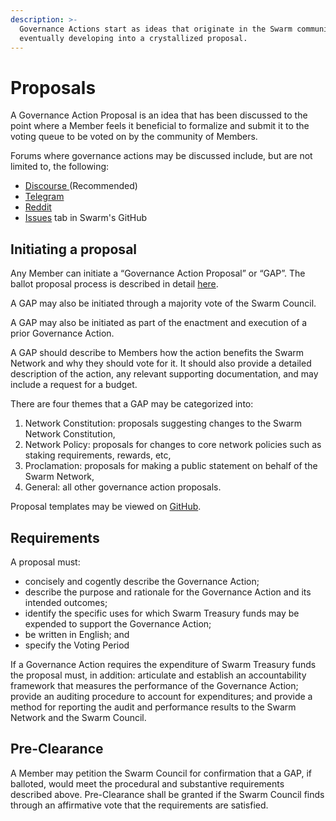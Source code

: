 ```yaml
---
description: >-
  Governance Actions start as ideas that originate in the Swarm community,
  eventually developing into a crystallized proposal.
---
```


# Proposals

A Governance Action Proposal is an idea that has been discussed to the point where a Member feels it beneficial to formalize and submit it to the voting queue to be voted on by the community of Members.

Forums where governance actions may be discussed include, but are not limited to, the following:

* [Discourse ](https://community.swarm.fund)(Recommended)
* [Telegram](https://t.me/swarmfund)
* [Reddit](https://reddit.com/r/swarm/)
* [Issues](https://github.com/swarmfund/networkgovernance/issues) tab in Swarm's GitHub

## Initiating a proposal

Any Member can initiate a “Governance Action Proposal” or “GAP”. The ballot proposal process is described in detail [here](ballots.md).

A GAP may also be initiated through a majority vote of the Swarm Council.

A GAP may also be initiated as part of the enactment and execution of a prior Governance Action.

A GAP should describe to Members how the action benefits the Swarm Network and why they should vote for it. It should also provide a detailed description of the action, any relevant supporting documentation, and may include a request for a budget.

There are four themes that a GAP may be categorized into:

1. Network Constitution: proposals suggesting changes to the Swarm Network Constitution,
2. Network Policy: proposals for changes to core network policies such as staking requirements, rewards, etc,
3. Proclamation: proposals for making a public statement on behalf of the Swarm Network,
4. General: all other governance action proposals.

Proposal templates may be viewed on [GitHub](https://github.com/swarmfund/networkgovernance/tree/master/templates).

## Requirements

A proposal must:

* concisely and cogently describe the Governance Action;
* describe the purpose and rationale for the Governance Action and its intended outcomes;
* identify the specific uses for which Swarm Treasury funds may be expended to support the Governance Action;
* be written in English; and
* specify the Voting Period

If a Governance Action requires the expenditure of Swarm Treasury funds the proposal must, in addition: articulate and establish an accountability framework that measures the performance of the Governance Action; provide an auditing procedure to account for expenditures; and provide a method for reporting the audit and performance results to the Swarm Network and the Swarm Council.

## Pre-Clearance

A Member may petition the Swarm Council for confirmation that a GAP, if balloted, would meet the procedural and substantive requirements described above. Pre-Clearance shall be granted if the Swarm Council finds through an affirmative vote that the requirements are satisfied.
